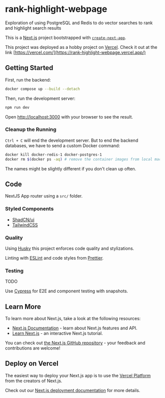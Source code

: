 # rank-highlight-webpage

Exploration of using PostgreSQL and Redis to do vector searches to rank and highlight search results

This is a [Next.js](https://nextjs.org/) project bootstrapped with [`create-next-app`](https://github.com/vercel/next.js/tree/canary/packages/create-next-app).

This project was deployed as a hobby project on [Vercel](https://vercel.com/). Check it out at the link [https://vercel.com/](https://rank-highlight-webpage.vercel.app/)

## Getting Started

First, run the backend:

```bash
docker compose up --build --detach
```

Then, run the development server:

```bash
npm run dev
```

Open [http://localhost:3000](http://localhost:3000) with your browser to see the result.

### Cleanup the Running

`Ctrl + C` will end the development server. But to end the backend databases, we have to send a custom Docker command:

```bash
docker kill docker-redis-1 docker-postgres-1
docker rm $(docker ps -aq) # remove the container images from local machine
```

The names might be slightly different if you don't clean up often.

## Code

NextJS App router using a `src/` folder.

### Styled Components

-   [ShadCN/ui](https://ui.shadcn.com/)
-   [TailwindCSS](https://tailwindcss.com/)

### Quality

Using [Husky](https://typicode.github.io/husky/) this project enforces code quality and stylizations.

Linting with [ESLint](https://typescript-eslint.io/getting-started) and code styles from [Prettier](https://prettier.io/docs/en/).

### Testing

TODO

Use [Cypress](https://www.cypress.io/) for E2E and component testing with snapshots.

## Learn More

To learn more about Next.js, take a look at the following resources:

-   [Next.js Documentation](https://nextjs.org/docs) - learn about Next.js features and API.
-   [Learn Next.js](https://nextjs.org/learn) - an interactive Next.js tutorial.

You can check out [the Next.js GitHub repository](https://github.com/vercel/next.js/) - your feedback and contributions are welcome!

## Deploy on Vercel

The easiest way to deploy your Next.js app is to use the [Vercel Platform](https://vercel.com/new?utm_medium=default-template&filter=next.js&utm_source=create-next-app&utm_campaign=create-next-app-readme) from the creators of Next.js.

Check out our [Next.js deployment documentation](https://nextjs.org/docs/deployment) for more details.
